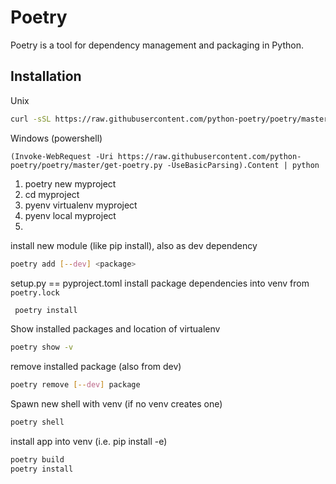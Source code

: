# Poetry
Poetry is a tool for dependency management and packaging in Python.

## Installation
Unix
```bash
curl -sSL https://raw.githubusercontent.com/python-poetry/poetry/master/get-poetry.py | python
```
Windows (powershell)
```
(Invoke-WebRequest -Uri https://raw.githubusercontent.com/python-poetry/poetry/master/get-poetry.py -UseBasicParsing).Content | python
```

1. poetry new myproject
2. cd myproject
3. pyenv virtualenv myproject
4. pyenv local myproject
5. 

install new module (like pip install), also as dev dependency
```bash
poetry add [--dev] <package>
```
setup.py == pyproject.toml
install package dependencies into venv from `poetry.lock`
```bash
 poetry install
 ```
 Show installed packages and location of virtualenv
```bash
poetry show -v
 ```
 remove installed package (also from dev)
```bash
poetry remove [--dev] package
```
Spawn new shell with venv (if no venv creates one)
```bash
poetry shell
```
install app into venv (i.e. pip install -e)
```bash
poetry build
poetry install
```
<!--stackedit_data:
eyJoaXN0b3J5IjpbLTE2NTk4MTEyMTMsLTkwODI0MzIyMiwtMj
A4ODI0MDcxNCwyMTI3MDM4OTcxLDMwNTY3NTIyNiwtMTkwNDU5
NDQzMF19
-->
